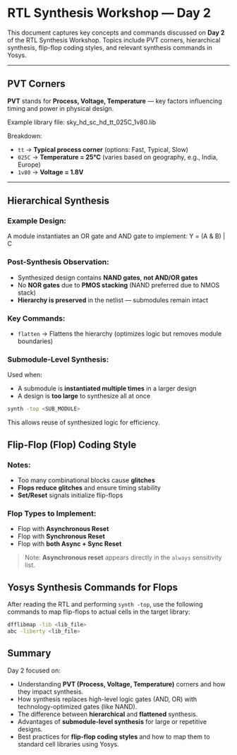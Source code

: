 # RTL Synthesis Workshop — Day 2

This document captures key concepts and commands discussed on **Day 2** of the RTL Synthesis Workshop. Topics include PVT corners, hierarchical synthesis, flip-flop coding styles, and relevant synthesis commands in Yosys.

---

## PVT Corners

**PVT** stands for **Process, Voltage, Temperature** — key factors influencing timing and power in physical design.

Example library file: sky_hd_sc_hd_tt_025C_1v80.lib


Breakdown:
- `tt` → **Typical process corner** (options: Fast, Typical, Slow)
- `025C` → **Temperature = 25°C** (varies based on geography, e.g., India, Europe)
- `1v80` → **Voltage = 1.8V**

---

## Hierarchical Synthesis

### Example Design:
A module instantiates an OR gate and AND gate to implement: Y = (A & B) | C


### Post-Synthesis Observation:
- Synthesized design contains **NAND gates**, **not AND/OR gates**
- No **NOR gates** due to **PMOS stacking** (NAND preferred due to NMOS stack)
- **Hierarchy is preserved** in the netlist — submodules remain intact

### Key Commands:
- `flatten` → Flattens the hierarchy (optimizes logic but removes module boundaries)

### Submodule-Level Synthesis:
Used when:
- A submodule is **instantiated multiple times** in a larger design
- A design is **too large** to synthesize all at once

```bash
synth -top <SUB_MODULE>
```
This allows reuse of synthesized logic for efficiency.

## Flip-Flop (Flop) Coding Style

### Notes:
- Too many combinational blocks cause **glitches**
- **Flops reduce glitches** and ensure timing stability
- **Set/Reset** signals initialize flip-flops

### Flop Types to Implement:
- Flop with **Asynchronous Reset**
- Flop with **Synchronous Reset**
- Flop with **both Async + Sync Reset**

> Note: **Asynchronous reset** appears directly in the `always` sensitivity list.

## Yosys Synthesis Commands for Flops

After reading the RTL and performing `synth -top`, use the following commands to map flip-flops to actual cells in the target library:

```bash
dfflibmap -lib <lib_file>
abc -liberty <lib_file>
```



## Summary

Day 2 focused on:

- Understanding **PVT (Process, Voltage, Temperature)** corners and how they impact synthesis.
- How synthesis replaces high-level logic gates (AND, OR) with technology-optimized gates (like NAND).
- The difference between **hierarchical** and **flattened** synthesis.
- Advantages of **submodule-level synthesis** for large or repetitive designs.
- Best practices for **flip-flop coding styles** and how to map them to standard cell libraries using Yosys.
